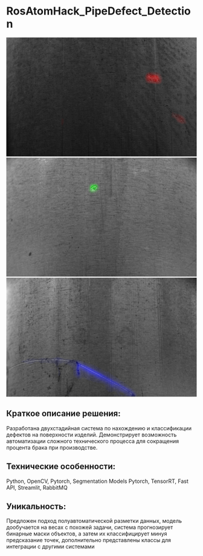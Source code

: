 # RosAtomHack_PipeDefect_Detection
![Image alt](inference_examples/1.png)
![Image alt](inference_examples/2.png)
![Image alt](inference_examples/3.png)
## Краткое описание решения:
Разработана двухстадийная система по нахождению и классификации дефектов на поверхности изделий. 
Демонстрирует возможность автоматизации сложного технического процесса для сокращения процента брака при производстве.
## Технические особенности:
Python, OpenCV, Pytorch, Segmentation Models Pytorch, TensorRT, Fast API, Streamlit, RabbitMQ
## Уникальность:
Предложен подход полуавтоматической разметки данных, модель дообучается на весах с похожей задачи, 
система прогнозирует бинарные маски объектов, а затем их классифицирует минуя предсказание точек, 
дополнительно представлены классы для интеграции с другими системами
